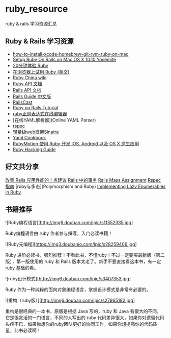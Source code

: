 # ruby_resource
ruby &amp; rails 学习资源汇总

## Ruby & Rails 学习资源

* [how-to-install-xcode-homebrew-git-rvm-ruby-on-mac](http://www.moncefbelyamani.com/how-to-install-xcode-homebrew-git-rvm-ruby-on-mac/)
* [Setup Ruby On Rails on Mac OS X 10.10 Yosemite](https://gorails.com/setup/osx/10.10-yosemite)
* [20分钟体验 Ruby](https://www.ruby-lang.org/zh_cn/documentation/quickstart/)
* [在浏览器上试用 Ruby (英文)](http://tryruby.org/levels/1/challenges/0)
* [Ruby China wiki](https://ruby-china.org/wiki)
* [Ruby API 文档](http://ruby-doc.org/core-2.2.0/)
* [Rails API 文档](http://api.rubyonrails.org/)
* [Rails Guide 中文版](http://guides.ruby-china.org/)
* [RailsCast](http://railscasts.com/)
* [Ruby on Rails Tutorial](https://www.railstutorial.org/book/frontmatter)
* [ruby正则表达式在线编辑器](http://rubular.com/)
* [在线YAML解析器](Online YAML Parser)
* [rspec](http://rspec.info/)
* [轻量级web框架Sinatra](http://www.sinatrarb.com/intro.html)
* [Yaml Cookbook](http://www.yaml.org/YAML_for_ruby.html)
* [RubyMotion 使用 Ruby 开发 iOS, Android 以及 OS X 原生应用](http://www.rubymotion.com/cn/)
* [Ruby Hacking Guide](http://ruby-hacking-guide.github.io/)

## 好文共分享

[改善 Rails 应用性能的十点建议](http://www.nascenia.com/10-tips-to-boost-up-performance-of-your-ruby-on-rails-application/)
[Rails 中的事务](http://markdaggett.com/blog/2011/12/01/transactions-in-rails/)
[Rails Mass Assignment](http://code.tutsplus.com/tutorials/mass-assignment-rails-and-you--net-31695)
[Rspec 指南](http://blog.davidchelimsky.net/blog/2007/05/14/an-introduction-to-rspec-part-i/)
[ruby与多态](Polymorphism and Ruby)
[Implementing Lazy Enumerables in Ruby](http://www.sitepoint.com/implementing-lazy-enumerables-in-ruby/)

## 书籍推荐

![Ruby编程语言][http://img6.douban.com/lpic/s11352335.jpg]

Ruby编程语言由 ruby 作者参与撰写，入门必读书籍！

![Ruby元编程][https://img3.doubanio.com/lpic/s28259406.jpg]

Ruby 进阶必读书，强烈推荐！不看此书，不懂ruby！不过一定要买最新版（第二版），第一版使用的 ruby 和 Rails 版本太老了。新手不要直接看这本书，有一定 ruby 基础的看。

![ruby设计模式][http://img6.douban.com/lpic/s3407353.jpg]

Ruby 作为一种纯粹的面向对象编程语言，掌握设计模式是非常有必要的。

![重构（ruby版）][http://img6.douban.com/lpic/s27965182.jpg]

重构是很经典的一本书，原版是根据 Java 写的，ruby 和 Java 有很大的不同，它是很灵活的一门语言，不同的人写出的 ruby 代码差异很大，如果你对遗留代码头疼不已，如果你想你的ruby团队更好的协同工作，如果你想提高你的代码质量，此书必读啊！